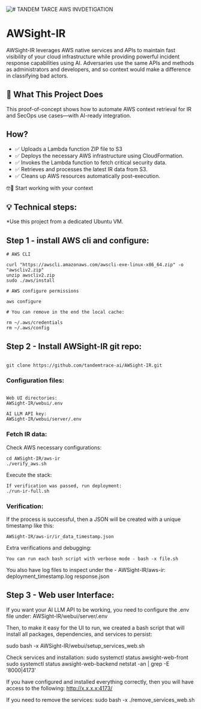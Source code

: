 ![# TANDEM TARCE AWS INVDETIGATION ](http://tandemtrace.ai/wp-content/uploads/2025/02/tand3.png)



# AWSight-IR

AWSight-IR leverages AWS native services and APIs to maintain fast visibility of your cloud infrastructure while providing powerful incident response capabilities using AI. 
Adversaries use the same APIs and methods as administrators and developers, and so context would make a difference in classifying bad actors. 


## 🚀 What This Project Does


This proof-of-concept shows how to automate AWS context retrieval for IR and SecOps use cases—with AI-ready integration.



## How?

 - ✅ Uploads a Lambda function ZIP file to S3
 - ✅ Deploys the necessary AWS infrastructure using CloudFormation.
 - ✅ Invokes the Lambda function to fetch critical security data.
 - ✅ Retrieves and processes the latest IR data from S3.
 - ✅ Cleans up AWS resources automatically post-execution. 

🤓🔎 Start working with your context 



## 💡 Technical steps:

*Use this project from a dedicated Ubuntu VM. 

## Step 1 - install AWS cli and configure: 

```shell
# AWS CLI

curl "https://awscli.amazonaws.com/awscli-exe-linux-x86_64.zip" -o "awscliv2.zip"
unzip awscliv2.zip
sudo ./aws/install

```

```shell
# AWS configure permissions 

aws configure 

```


```shell
# You can remove in the end the local cache: 

rm ~/.aws/credentials
rm ~/.aws/config
```

## Step 2 - Install AWSight-IR git repo:

```shell

git clone https://github.com/tandemtrace-ai/AWSight-IR.git
```

### Configuration files:

```shell

Web UI directories:
AWSight-IR/webui/.env

AI LLM API key:
AWSight-IR/webui/server/.env
```

### Fetch IR data:   

Check AWS necessary configurations: 

```shell
cd AWSight-IR/aws-ir
./verify_aws.sh
```

Execute the stack:

```shell
If verification was passed, run deployment:
./run-ir-full.sh
```

### Verification: 

If the process is successful, then a JSON will be created with a unique timestamp like this:
```shell
AWSight-IR/aws-ir/ir_data_timestamp.json
```

Extra verifications and debugging:
```shell
You can run each bash script with verbose mode - bash -x file.sh
```

You also have log files to inspect under the - AWSight-IR/aws-ir:
deployment_timestamp.log
response.json

## Step 3 - Web user Interface: 

If you want your AI LLM API to be working, you need to configure the .env file under:
AWSight-IR/webui/server/.env 

Then, to make it easy for the UI to run, we created a bash script that will install all packages, dependencies, and services to persist: 

sudo bash -x AWSight-IR/webui/setup_services_web.sh

Check services and installation:
sudo systemctl status awsight-web-front
sudo systemctl status awsight-web-backend
netstat -an | grep -E '8000|4173'


If you have configured and installed everything correctly, then you will have access to the following: 
http://x.x.x.x:4173/



If you need to remove the services:
sudo bash -x ./remove_services_web.sh
